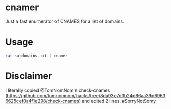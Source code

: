 # cnamer
Just a fast enumerator of CNAMES for a list of domains.

# Usage

```bash
cat subdomains.txt | cnamer
```

# Disclaimer

I literally copied @TomNomNom's check-cnames (https://github.com/tomnomnom/hacks/tree/8da93e7d3b24d66aa39d69636625cef0a4f1e298/check-cnames) and edited 2 lines. #SorryNotSorry


